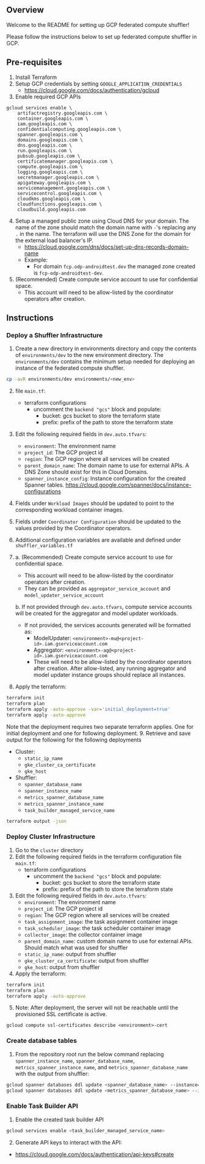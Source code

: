 ## Overview

Welcome to the README for setting up GCP federated compute shuffler!

Please follow the instructions below to set up federated compute shuffler in GCP.

## Pre-requisites

1. Install Terraform
2. Setup GCP credentials by setting `GOOGLE_APPLICATION_CREDENTIALS`
   - https://cloud.google.com/docs/authentication/gcloud
3. Enable required GCP APIs
```
gcloud services enable \
    artifactregistry.googleapis.com \
    container.googleapis.com \
    iam.googleapis.com \
    confidentialcomputing.googleapis.com \
    spanner.googleapis.com \
    domains.googleapis.com \
    dns.googleapis.com \
    run.googleapis.com \
    pubsub.googleapis.com \
    certificatemanager.googleapis.com \
    compute.googleapis.com \
    logging.googleapis.com \
    secretmanager.googleapis.com \
    apigateway.googleapis.com \
    servicemanagement.googleapis.com \
    servicecontrol.googleapis.com \
    cloudkms.googleapis.com \
    cloudfunctions.googleapis.com \
    cloudbuild.googleapis.com 
 ```
4. Setup a managed public zone using Cloud DNS for your domain. The name of the zone should match the domain name with `-`'s replacing any `.` in the name. The terraform will use the DNS Zone for the domain for the external load balancer's IP.
   - https://cloud.google.com/dns/docs/set-up-dns-records-domain-name
   - Example:
     - For domain `fcp.odp-androidtest.dev` the managed zone created is `fcp-odp-androidtest-dev`.
5. (Recommended) Create compute service account to use for confidential space.
   - This account will need to be allow-listed by the coordinator operators after creation.

## Instructions

### Deploy a Shuffler Infrastructure

1. Create a new directory in environments directory and copy the contents of
   `environments/dev` to the new environment directory. The `environments/dev` contains the minimum setup needed for deploying an instance of the federated compute shuffler.
```bash
cp -avR environments/dev environments/<new_env>
```
2. file `main.tf`:
    - terraform configurations
        - uncomment the `backend "gcs"` block and populate:
           - bucket: gcs bucket to store the terraform state
           - prefix: prefix of the path to store the terraform state
3. Edit the following required fields in `dev.auto.tfvars`:
    - `environment`: The environment name
    - `project_id`: The GCP project id
    - `region`: The GCP region where all services will be created
    - `parent_domain_name`: The domain name to use for external APIs. A DNS Zone should exist for this in Cloud Domains.
    - `spanner_instance_config`: Instance configuration for the created Spanner tables. https://cloud.google.com/spanner/docs/instance-configurations
4. Fields under `Workload Images` should be updated to point to the corresponding workload container images.
5. Fields under `Coordinator Configuration` should be updated to the values provided by the Coordinator operators.
6. Additional configuration variables are available and defined under `shuffler_variables.tf`
7. a. (Recommended) Create compute service account to use for confidential space. 
     - This account will need to be allow-listed by the coordinator operators after creation. 
     - They can be provided as `aggregator_service_account` and `model_updater_service_account`

   b. If not provided through `dev.auto.tfvars`, compute service accounts will be created for the aggregator and model updater workloads.
     - If not provided, the services accounts generated will be formatted as:
       - ModelUpdater: `<environment>-mu@<project-id>.iam.gserviceaccount.com`
       - Aggregator: `<environment>-ag@<project-id>.iam.gserviceaccount.com`
       - These will need to be allow-listed by the coordinator operators after creation. After allow-listed, any running aggregator and model updater instance groups should replace all instances.
8. Apply the terraform:
```bash
terraform init
terraform plan
terraform apply -auto-approve -var='initial_deployment=true'
terraform apply -auto-approve
```
Note that the deployment requires two separate terraform applies. One for initial deployment and one for following deployment.
9. Retrieve and save output for the following for the following deployments
   - Cluster:
     - `static_ip_name`
     - `gke_cluster_ca_certificate`
     - `gke_host`
   - Shuffler:
     - `spanner_database_name`
     - `spanner_instance_name`
     - `metrics_spanner_database_name`
     - `metrics_spanner_instance_name`
     - `task_builder_managed_service_name`
```bash
terraform output -json
```

### Deploy Cluster Infrastructure

1. Go to the `cluster` directory
2. Edit the following required fields in the terraform configuration
      file `main.tf`:
   - terraform configurations
      - uncomment the `backend "gcs"` block and populate:
         - bucket: gcs bucket to store the terraform state
         - prefix: prefix of the path to store the terraform state
3. Edit the following required fields in `dev.auto.tfvars`:
   - `environment`: The environment name
   - `project_id`: The GCP project id
   - `region`: The GCP region where all services will be created
   - `task_assignment_image`: the task assignment container image
   - `task_scheduler_image`: the task scheduler container image
   - `collector_image`: the collector container image
   - `parent_domain_name`: custom domain name to use for external APIs. Should match what was used for shuffler
   - `static_ip_name`: output from shuffler
   - `gke_cluster_ca_certificate`: output from shuffler
   - `gke_host`: output from shuffler
4. Apply the terraform:

```bash
terraform init
terraform plan
terraform apply -auto-approve
```
5. Note: After deployment, the server will not be reachable until the provisioned SSL certificate is active.
```
gcloud compute ssl-certificates describe <environment>-cert
```

### Create database tables
1. From the repository root run the below command replacing `spanner_instance_name`, `spanner_database_name`, `metrics_spanner_instance_name`, and `metrics_spanner_database_name` with the output from shuffler:
```bash
gcloud spanner databases ddl update <spanner_database_name> --instance=<spanner_instance_name> --ddl-file=shuffler/spanner/task_database.sdl
gcloud spanner databases ddl update <metrics_spanner_database_name> --instance=<metrics_spanner_instance_name> --ddl-file=shuffler/spanner/metrics_database.sdl
```

### Enable Task Builder API
1. Enable the created task builder API
```bash
gcloud services enable <task_builder_managed_service_name>
```
2. Generate API keys to interact with the API:
- https://cloud.google.com/docs/authentication/api-keys#create